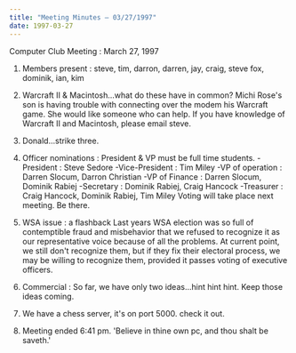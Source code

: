 ```yaml
---
title: "Meeting Minutes – 03/27/1997"
date: 1997-03-27
---
```

Computer Club Meeting :  March 27, 1997 </p><p>
1.  Members present : steve, tim, darron, darren, jay, craig, steve fox,     		     dominik, ian, kim </p><p>
2.  Warcraft II & Macintosh...what do these have in common?        Michi Rose's son is having trouble with connecting over the        modem his Warcraft game.  She would like someone who can        help.  If you have knowledge of Warcraft II and Macintosh,        please email steve.  </p><p>
3.  Donald...strike three.  </p><p>
4.  Officer nominations :  President & VP must be full time students.   	-President :  Steve Sedore 	-Vice-President : Tim Miley 	-VP of operation : Darren Slocum, Darron Christian 	-VP of Finance : Darren Slocum, Dominik Rabiej  	-Secretary : Dominik Rabiej, Craig Hancock 	-Treasurer : Craig Hancock, Dominik Rabiej, Tim Miley     Voting will take place next meeting.  Be there. </p><p>
5.  WSA issue : a flashback 	Last years WSA election was so full of contemptible fraud  	and misbehavior that we refused to recognize it as our  	representative voice because of all the problems.  At current 	point, we still don't recognize them, but if they fix their 	electoral process, we may be willing to recognize them, 	provided it passes voting of executive officers. </p><p>
6.  Commercial : 	So far, we have only two ideas...hint hint hint.  Keep those 	ideas coming. </p><p>
7.  We have a chess server, it's on port 5000.  check it out. </p><p>
8.  Meeting ended 6:41 pm. 	   'Believe in thine own pc, and thou shalt be saveth.'	 </p>
